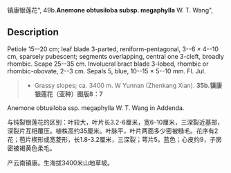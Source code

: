 镇康银莲花",
49b.**Anemone obtusiloba subsp. megaphylla** W. T. Wang",

## Description
Petiole 15--20 cm; leaf blade 3-parted, reniform-pentagonal, 3--6 × 4--10 cm, sparsely pubescent; segments overlapping, central one 3-cleft, broadly rhombic. Scape 25--35 cm. Involucral bract blade 3-lobed, rhombic or rhombic-obovate, 2--3 cm. Sepals 5, blue, 10--15 × 5--10 mm. Fl. Jul.

> * Grassy slopes; ca. 3400 m. W Yunnan (Zhenkang Xian).
**35b.镇康银莲花（亚种）图版8：7**

Anemone obtusiloba ssp. megaphylla W. T. Wang in Addenda.

与钝裂银莲花的区别：叶较大，叶片长3.2-6厘米，宽6-10厘米，三深裂近基部，深裂片互相覆压。植株高约35厘米。叶脉平，叶片两面多少密被糙毛。花序有2花；苞片楔形或宽菱形，长1.8-3.2厘米，三深裂；萼片5，蓝色；心皮约9，子房密被褐黄色柔毛。

产云南镇康。生海拔3400米山地草坡。

